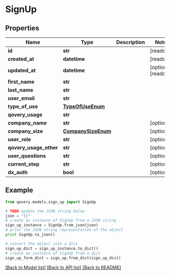 # SignUp


## Properties

Name | Type | Description | Notes
------------ | ------------- | ------------- | -------------
**id** | **str** |  | [readonly] 
**created_at** | **datetime** |  | [readonly] 
**updated_at** | **datetime** |  | [optional] [readonly] 
**first_name** | **str** |  | 
**last_name** | **str** |  | 
**user_email** | **str** |  | 
**type_of_use** | [**TypeOfUseEnum**](TypeOfUseEnum.md) |  | 
**qovery_usage** | **str** |  | 
**company_name** | **str** |  | [optional] 
**company_size** | [**CompanySizeEnum**](CompanySizeEnum.md) |  | [optional] 
**user_role** | **str** |  | [optional] 
**qovery_usage_other** | **str** |  | [optional] 
**user_questions** | **str** |  | [optional] 
**current_step** | **str** |  | [optional] 
**dx_auth** | **bool** |  | [optional] 

## Example

```python
from qovery.models.sign_up import SignUp

# TODO update the JSON string below
json = "{}"
# create an instance of SignUp from a JSON string
sign_up_instance = SignUp.from_json(json)
# print the JSON string representation of the object
print SignUp.to_json()

# convert the object into a dict
sign_up_dict = sign_up_instance.to_dict()
# create an instance of SignUp from a dict
sign_up_form_dict = sign_up.from_dict(sign_up_dict)
```
[[Back to Model list]](../README.md#documentation-for-models) [[Back to API list]](../README.md#documentation-for-api-endpoints) [[Back to README]](../README.md)


